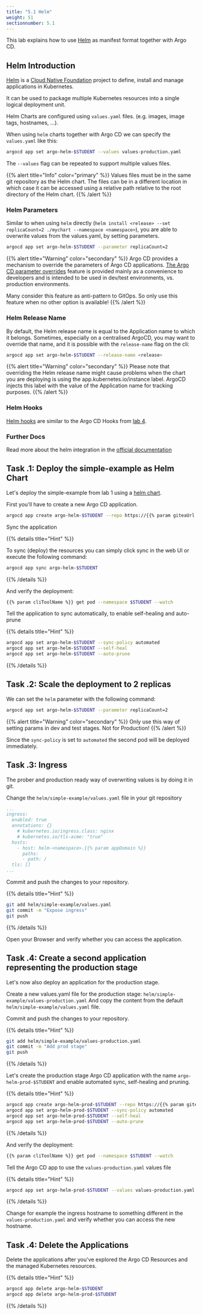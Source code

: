 ```yaml
---
title: "5.1 Helm"
weight: 51
sectionnumber: 5.1
---
```


This lab explains how to use [Helm](https://helm.sh/) as manifest format together with Argo CD.


## Helm Introduction

[Helm](https://github.com/helm/helm) is a [Cloud Native Foundation](https://www.cncf.io/) project to define, install and manage applications in Kubernetes.

It can be used to package multiple Kubernetes resources into a single logical deployment unit.

Helm Charts are configured using `values.yaml` files. (e.g. images, image tags, hostnames, ...).

When using `helm` charts together with Argo CD we can specify the `values.yaml` like this:

```bash
argocd app set argo-helm-$STUDENT --values values-production.yaml
```
The `--values` flag can be repeated to support multiple values files.

{{% alert title="Info" color="primary" %}}
Values files must be in the same git repository as the Helm chart. The files can be in a different location in which case it can be accessed using a relative path relative to the root directory of the Helm chart.
{{% /alert %}}


### Helm Parameters

Similar to when using `helm` directly (`helm install <release> --set replicaCount=2 ./mychart --namespace <namespace>`), you are able to overwrite values from the values.yaml, by setting parameters.

```bash
argocd app set argo-helm-$STUDENT --parameter replicaCount=2
```

{{% alert title="Warning" color="secondary" %}}
Argo CD provides a mechanism to override the parameters of Argo CD applications. [The Argo CD parameter overrides](https://argoproj.github.io/argo-cd/user-guide/parameters/) feature is provided mainly as a convenience to developers and is intended to be used in dev/test environments, vs. production environments.

Many consider this feature as anti-pattern to GitOps. So only use this feature when no other option is available!
{{% /alert %}}


### Helm Release Name

By default, the Helm release name is equal to the Application name to which it belongs. Sometimes, especially on a centralised ArgoCD, you may want to override that name, and it is possible with the `release-name` flag on the cli:

```bash
argocd app set argo-helm-$STUDENT --release-name <release>
```

{{% alert title="Warning" color="secondary" %}}
Please note that overriding the Helm release name might cause problems when the chart you are deploying is using the app.kubernetes.io/instance label. ArgoCD injects this label with the value of the Application name for tracking purposes.
{{% /alert %}}


### Helm Hooks

[Helm hooks](https://helm.sh/docs/topics/charts_hooks/) are similar to the Argo CD Hooks from [lab 4](../../04/).


### Further Docs

Read more about the helm integration in the [official documentation](https://argoproj.github.io/argo-cd/user-guide/helm/)


## Task   .1: Deploy the simple-example as Helm Chart

Let's deploy the simple-example from lab 1 using a [helm chart](https://github.com/acend/argocd-training-examples/tree/master/helm/simple-example).

First you'll have to create a new Argo CD application.

```bash
argocd app create argo-helm-$STUDENT --repo https://{{% param giteaUrl %}}/$STUDENT/argocd-training-examples.git --path 'helm/simple-example' --dest-server https://kubernetes.default.svc --dest-namespace $STUDENT
```

Sync the application

{{% details title="Hint" %}}

To sync (deploy) the resources you can simply click sync in the web UI or execute the following command:

```bash
argocd app sync argo-helm-$STUDENT
```
{{% /details %}}

And verify the deployment:

```bash
{{% param cliToolName %}} get pod --namespace $STUDENT --watch
```

Tell the application to sync automatically, to enable self-healing and auto-prune

{{% details title="Hint" %}}
```bash
argocd app set argo-helm-$STUDENT --sync-policy automated
argocd app set argo-helm-$STUDENT --self-heal
argocd app set argo-helm-$STUDENT --auto-prune
```
{{% /details %}}


## Task   .2: Scale the deployment to 2 replicas

We can set the `helm` parameter with the following command:

```bash
argocd app set argo-helm-$STUDENT --parameter replicaCount=2
```

{{% alert title="Warning" color="secondary" %}}
Only use this way of setting params in dev and test stages. Not for Production!
{{% /alert %}}

Since the `sync-policy` is set to `automated` the second pod will be deployed immediately.


## Task   .3: Ingress

The prober and production ready way of overwriting values is by doing it in git.

Change the `helm/simple-example/values.yaml` file in your git repository

```yaml
...
ingress:
  enabled: true
  annotations: {}
    # kubernetes.io/ingress.class: nginx
    # kubernetes.io/tls-acme: "true"
  hosts:
    - host: helm-<namespace>.{{% param appDomain %}}
      paths:
      - path: /
  tls: []
...
```

Commit and push the changes to your repository.

{{% details title="Hint" %}}
```bash
git add helm/simple-example/values.yaml
git commit -m "Expose ingress"
git push
```
{{% /details %}}

Open your Browser and verify whether you can access the application.


## Task   .4: Create a second application representing the production stage

Let's now also deploy an application for the production stage.

Create a new values.yaml file for the production stage: `helm/simple-example/values-production.yaml`
And copy the content from the default `helm/simple-example/values.yaml` file.

Commit and push the changes to your repository.

{{% details title="Hint" %}}
```bash
git add helm/simple-example/values-production.yaml
git commit -m "Add prod stage"
git push
```
{{% /details %}}


Let's create the production stage Argo CD application with the name `argo-helm-prod-$STUDENT` and enable automated sync, self-healing and pruning.

{{% details title="Hint" %}}

```bash
argocd app create argo-helm-prod-$STUDENT --repo https://{{% param giteaUrl %}}/$STUDENT/argocd-training-examples.git --path 'helm/simple-example' --dest-server https://kubernetes.default.svc --dest-namespace $STUDENT
argocd app set argo-helm-prod-$STUDENT --sync-policy automated
argocd app set argo-helm-prod-$STUDENT --self-heal
argocd app set argo-helm-prod-$STUDENT --auto-prune
```

{{% /details %}}

And verify the deployment:

```bash
{{% param cliToolName %}} get pod --namespace $STUDENT --watch
```

Tell the Argo CD app to use the `values-production.yaml` values file

{{% details title="Hint" %}}
```bash
argocd app set argo-helm-prod-$STUDENT --values values-production.yaml
```
{{% /details %}}

Change for example the ingress hostname to something different in the `values-production.yaml` and verify whether you can access the new hostname.


## Task   .4: Delete the Applications

Delete the applications after you've explored the Argo CD Resources and the managed Kubernetes resources.

{{% details title="Hint" %}}
```bash
argocd app delete argo-helm-$STUDENT
argocd app delete argo-helm-prod-$STUDENT
```
{{% /details %}}
